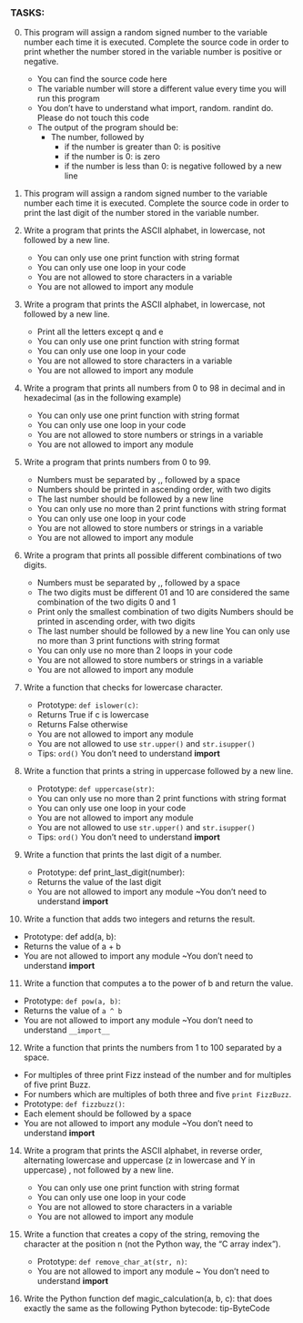 ### TASKS:
0. This program will assign a random signed number to the variable number each time it is executed. Complete the source code in order to print whether the number stored in the variable number is positive or negative.

    - You can find the source code here
    - The variable number will store a different value every time you will run this program
    - You don’t have to understand what import, random. randint do. Please do not touch this code
    - The output of the program should be:
        - The number, followed by
            - if the number is greater than 0: is positive
            - if the number is 0: is zero
            - if the number is less than 0: is negative
                followed by a new line
1. This program will assign a random signed number to the variable number each time it is executed. Complete the source code in order to print the last digit of the number stored in the variable number.
2. Write a program that prints the ASCII alphabet, in lowercase, not followed by a new line.
    - You can only use one print function with string format
   - You can only use one loop in your code
   - You are not allowed to store characters in a variable
   - You are not allowed to import any module

3. Write a program that prints the ASCII alphabet, in lowercase, not followed by a new line.
   - Print all the letters except q and e
   - You can only use one print function with string format
   - You can only use one loop in your code
   - You are not allowed to store characters in a variable
   - You are not allowed to import any module
4. Write a program that prints all numbers from 0 to 98 in decimal and in hexadecimal (as in the following example)
   - You can only use one print function with string format
   - You can only use one loop in your code
   - You are not allowed to store numbers or strings in a variable
   - You are not allowed to import any module

5. Write a program that prints numbers from 0 to 99.
    - Numbers must be separated by ,, followed by a space
    - Numbers should be printed in ascending order, with two digits
    - The last number should be followed by a new line
    - You can only use no more than 2 print functions with string format
   - You can only use one loop in your code
    - You are not allowed to store numbers or strings in a variable
    - You are not allowed to import any module

6. Write a program that prints all possible different combinations of two digits.
    - Numbers must be separated by ,, followed by a space
    - The two digits must be different
    01 and 10 are considered the same combination of the two digits 0 and 1
   - Print only the smallest combination of two digits
    Numbers should be printed in ascending order, with two digits
   - The last number should be followed by a new line
    You can only use no more than 3 print functions with string format
   - You can only use no more than 2 loops in your code
   - You are not allowed to store numbers or strings in a variable
   - You are not allowed to import any module
7. Write a function that checks for lowercase character.
    - Prototype: `def islower(c)`:
   - Returns True if c is lowercase
   - Returns False otherwise
   - You are not allowed to import any module
   - You are not allowed to use `str.upper()` and `str.isupper()`
   - Tips: `ord()`
You don’t need to understand __import__

8. Write a function that prints a string in uppercase followed by a new line.
   - Prototype: `def uppercase(str)`:
   - You can only use no more than 2 print functions with string format
   - You can only use one loop in your code
   - You are not allowed to import any module
   - You are not allowed to use `str.upper()` and `str.isupper()`
   - Tips: `ord()`
You don’t need to understand __import__

9. Write a function that prints the last digit of a number.
   - Prototype: def print_last_digit(number):
   - Returns the value of the last digit
    - You are not allowed to import any module
~You don’t need to understand __import__

10. Write a function that adds two integers and returns the result.

   - Prototype: def add(a, b):
   - Returns the value of a + b
   - You are not allowed to import any module
~You don’t need to understand __import__

11. Write a function that computes a to the power of b and return the value.

   - Prototype: `def pow(a, b)`:
   - Returns the value of `a ^ b`
   - You are not allowed to import any module
~You don’t need to understand `__import__`

12. Write a function that prints the numbers from 1 to 100 separated by a space.
   - For multiples of three print Fizz instead of the number and for multiples of five print Buzz.
   - For numbers which are multiples of both three and five `print FizzBuzz`.
   - Prototype: `def fizzbuzz()`:
   - Each element should be followed by a space
   - You are not allowed to import any module
~You don’t need to understand __import__

14. Write a program that prints the ASCII alphabet, in reverse order, alternating lowercase and uppercase (z in lowercase and Y in uppercase) , not followed by a new line.
    - You can only use one print function with string format
    - You can only use one loop in your code
    - You are not allowed to store characters in a variable
    - You are not allowed to import any module

15. Write a function that creates a copy of the string, removing the character at the position n (not the Python way, the “C array index”).
    - Prototype: `def remove_char_at(str, n)`:
    - You are not allowed to import any module
~ You don’t need to understand __import__
16. Write the Python function def magic_calculation(a, b, c): that does exactly
    the same as the following Python bytecode: tip-ByteCode
